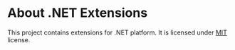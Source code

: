 # About .NET Extensions
This project contains extensions for .NET platform. It is licensed under [MIT](https://opensource.org/licenses/MIT) license.
